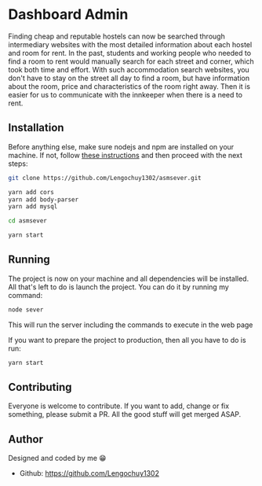 # Dashboard Admin

Finding cheap and reputable hostels can now be searched through intermediary websites with the most detailed information about each hostel and room for rent. In the past, students and working people who needed to find a room to rent would manually search for each street and corner, which took both time and effort. With such accommodation search websites, you don't have to stay on the street all day to find a room, but have information about the room, price and characteristics of the room right away. Then it is easier for us to communicate with the innkeeper when there is a need to rent.

## Installation

Before anything else, make sure nodejs and npm are installed on your machine. If not, follow [these instructions](https://docs.npmjs.com/downloading-and-installing-node-js-and-npm) and then proceed with the next steps:

```bash
git clone https://github.com/Lengochuy1302/asmsever.git
```

```bash
yarn add cors
yarn add body-parser
yarn add mysql
```

```bash
cd asmsever
```

```bash
yarn start
```

## Running

The project is now on your machine and all dependencies will be installed. All that's left to do is launch the project. You can do it by running my command:

```bash
node sever
```
This will run the server including the commands to execute in the web page

If you want to prepare the project to production, then all you have to do is run:
```bash
yarn start
```

## Contributing

Everyone is welcome to contribute. If you want to add, change or fix something, please submit a PR. All the good stuff will get merged ASAP.


## Author

Designed and coded by me 😁
-   Github: <https://github.com/Lengochuy1302>
